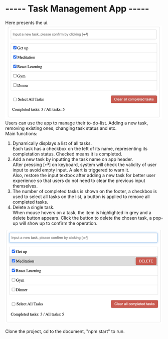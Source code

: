 # ----- Task Management App -----
Here presents the ui.  
<img src="./ui.jpg" width=500>  
Users can use the app to manage their to-do-list. Adding a new task, removing existing ones, changing task status and etc.  
Main functions:
1. Dynamically displays a list of all tasks.  
Each task has a checkbox on the left of its name, representing its completation status. Checked means it is completed.
2. Add a new task by inputting the task name on app header.  
After pressing [⏎] on keyboard, system will check the validity of user input to avoid empty input. A alert is triggered to warn it.  
Also, restore the input textbox after adding a new task for better user experience so that users do not need to clear the previous input themselves.
3. The number of completed tasks is shown on the footer, a checkbox is used to select all tasks on the list, a button is applied to remove all completed tasks.
4. Delete a single task.  
    When mouse hovers on a task, the item is highlighted in grey and a delete button appears. Click the button to delete the chosen task, a pop-up will show up to confirm the operation.  
<img src="./item.png" width=500>  


Clone the project, cd to the document, "npm start" to run.  
